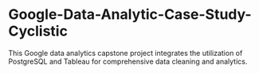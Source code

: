 # Google-Data-Analytic-Case-Study-Cyclistic
This Google data analytics capstone project integrates the utilization of PostgreSQL and Tableau for comprehensive data cleaning and analytics.
